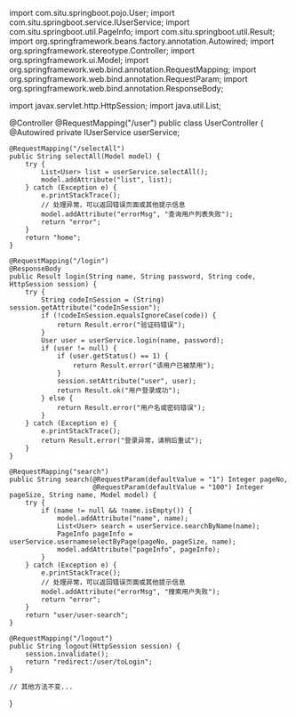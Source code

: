 import com.situ.springboot.pojo.User;
import com.situ.springboot.service.IUserService;
import com.situ.springboot.util.PageInfo;
import com.situ.springboot.util.Result;
import org.springframework.beans.factory.annotation.Autowired;
import org.springframework.stereotype.Controller;
import org.springframework.ui.Model;
import org.springframework.web.bind.annotation.RequestMapping;
import org.springframework.web.bind.annotation.RequestParam;
import org.springframework.web.bind.annotation.ResponseBody;

import javax.servlet.http.HttpSession;
import java.util.List;

@Controller
@RequestMapping("/user")
public class UserController {
    @Autowired
    private IUserService userService;

    @RequestMapping("/selectAll")
    public String selectAll(Model model) {
        try {
            List<User> list = userService.selectAll();
            model.addAttribute("list", list);
        } catch (Exception e) {
            e.printStackTrace();
            // 处理异常，可以返回错误页面或其他提示信息
            model.addAttribute("errorMsg", "查询用户列表失败");
            return "error";
        }
        return "home";
    }

    @RequestMapping("/login")
    @ResponseBody
    public Result login(String name, String password, String code, HttpSession session) {
        try {
            String codeInSession = (String) session.getAttribute("codeInSession");
            if (!codeInSession.equalsIgnoreCase(code)) {
                return Result.error("验证码错误");
            }
            User user = userService.login(name, password);
            if (user != null) {
                if (user.getStatus() == 1) {
                    return Result.error("该用户已被禁用");
                }
                session.setAttribute("user", user);
                return Result.ok("用户登录成功");
            } else {
                return Result.error("用户名或密码错误");
            }
        } catch (Exception e) {
            e.printStackTrace();
            return Result.error("登录异常，请稍后重试");
        }
    }

    @RequestMapping("search")
    public String search(@RequestParam(defaultValue = "1") Integer pageNo,
                         @RequestParam(defaultValue = "100") Integer pageSize, String name, Model model) {
        try {
            if (name != null && !name.isEmpty()) {
                model.addAttribute("name", name);
                List<User> search = userService.searchByName(name);
                PageInfo pageInfo = userService.usernameselectByPage(pageNo, pageSize, name);
                model.addAttribute("pageInfo", pageInfo);
            }
        } catch (Exception e) {
            e.printStackTrace();
            // 处理异常，可以返回错误页面或其他提示信息
            model.addAttribute("errorMsg", "搜索用户失败");
            return "error";
        }
        return "user/user-search";
    }

    @RequestMapping("/logout")
    public String logout(HttpSession session) {
        session.invalidate();
        return "redirect:/user/toLogin";
    }

    // 其他方法不变...
}
